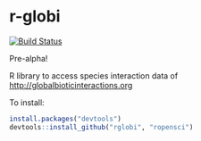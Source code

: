 r-globi
=======
[![Build Status](https://travis-ci.org/ropensci/rglobi.svg?branch=master)](https://travis-ci.org/ropensci/rglobi)

Pre-alpha!

R library to access species interaction data of http://globalbioticinteractions.org

To install:
```R
install.packages("devtools")
devtools::install_github("rglobi", "ropensci")
```

